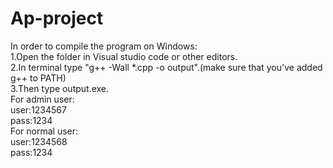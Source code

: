 # Ap-project
In order to compile the program on Windows:  
1.Open the folder in Visual studio code or other editors.  
2.In terminal type "g++ -Wall *.cpp -o output".(make sure that you've added g++ to PATH)  
3.Then type output.exe.  
For admin user:  
  user:1234567  
  pass:1234  
For normal user:  
  user:1234568  
  pass:1234  
